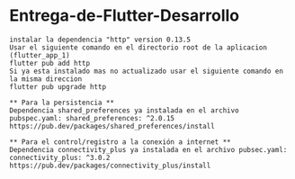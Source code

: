 # Entrega-de-Flutter-Desarrollo

	instalar la dependencia "http" version 0.13.5
	Usar el siguiente comando en el directorio root de la aplicacion (flutter_app_1)
	flutter pub add http
	Si ya esta instalado mas no actualizado usar el siguiente comando en la misma direccion
	flutter pub upgrade http

	** Para la persistencia **
	Dependencia shared_preferences ya instalada en el archivo pubspec.yaml: shared_preferences: ^2.0.15
	https://pub.dev/packages/shared_preferences/install

	** Para el control/registro a la conexión a internet **
	Dependencia connectivity_plus ya instalada en el archivo pubsec.yaml: connectivity_plus: ^3.0.2
	https://pub.dev/packages/connectivity_plus/install
